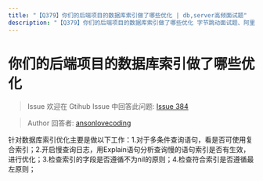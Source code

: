 ```yaml
---
title: "【Q379】你们的后端项目的数据库索引做了哪些优化 | db,server高频面试题"
description: "【Q379】你们的后端项目的数据库索引做了哪些优化 字节跳动面试题、阿里腾讯面试题、美团小米面试题。"
---
```


# 你们的后端项目的数据库索引做了哪些优化

> Issue
> 欢迎在 Gtihub Issue 中回答此问题: [Issue 384](https://github.com/shfshanyue/Daily-Question/issues/384)

> Author
> 回答者: [ansonlovecoding](https://github.com/ansonlovecoding)

针对数据库索引优化主要是做以下工作：1.对于多条件查询语句，看是否可使用复合索引；2.开启慢查询日志，用Explain语句分析查询慢的语句索引是否有生效，进行优化；3.检查索引的字段是否遵循不为nil的原则；4.检查符合索引是否遵循最左原则；

